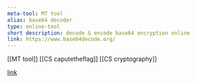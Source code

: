 ```yaml
---
meta-tool: MT tool
alias: base64 decoder 
type: online-tool
short description: decode & encode base64 encryption online
link: https://www.base64decode.org/
---
```

 
[[MT tool]]
[[CS caputetheflag]]
[[CS cryptography]]

[link](https://www.base64decode.org/)